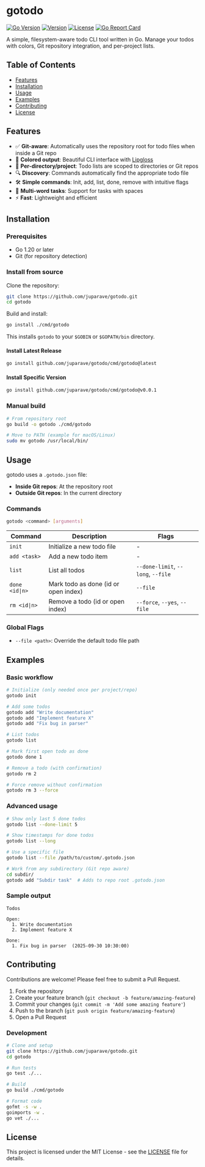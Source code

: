 # gotodo

[![Go Version](https://img.shields.io/badge/Go-1.20+-00ADD8?style=flat&logo=go)](https://golang.org/)
[![Version](https://img.shields.io/badge/Version-0.0.1-blue.svg)](https://github.com/juparave/gotodo/releases/tag/v0.0.1)
[![License](https://img.shields.io/badge/License-MIT-blue.svg)](LICENSE)
[![Go Report Card](https://goreportcard.com/badge/github.com/juparave/gotodo)](https://goreportcard.com/report/github.com/juparave/gotodo)

A simple, filesystem-aware todo CLI tool written in Go. Manage your todos with colors, Git repository integration, and per-project lists.

## Table of Contents

- [Features](#features)
- [Installation](#installation)
- [Usage](#usage)
- [Examples](#examples)
- [Contributing](#contributing)
- [License](#license)

## Features

- ✅ **Git-aware**: Automatically uses the repository root for todo files when inside a Git repo
- 🎨 **Colored output**: Beautiful CLI interface with [Lipgloss](https://github.com/charmbracelet/lipgloss)
- 📁 **Per-directory/project**: Todo lists are scoped to directories or Git repos
- 🔍 **Discovery**: Commands automatically find the appropriate todo file
- 🛠️ **Simple commands**: Init, add, list, done, remove with intuitive flags
- 📝 **Multi-word tasks**: Support for tasks with spaces
- ⚡ **Fast**: Lightweight and efficient

## Installation

### Prerequisites

- Go 1.20 or later
- Git (for repository detection)

### Install from source

Clone the repository:

```bash
git clone https://github.com/juparave/gotodo.git
cd gotodo
```

Build and install:

```bash
go install ./cmd/gotodo
```

This installs `gotodo` to your `$GOBIN` or `$GOPATH/bin` directory.

#### Install Latest Release

```bash
go install github.com/juparave/gotodo/cmd/gotodo@latest
```

#### Install Specific Version

```bash
go install github.com/juparave/gotodo/cmd/gotodo@v0.0.1
```

### Manual build

```bash
# From repository root
go build -o gotodo ./cmd/gotodo

# Move to PATH (example for macOS/Linux)
sudo mv gotodo /usr/local/bin/
```

## Usage

gotodo uses a `.gotodo.json` file:
- **Inside Git repos**: At the repository root
- **Outside Git repos**: In the current directory

### Commands

```bash
gotodo <command> [arguments]
```

| Command | Description | Flags |
|---------|-------------|-------|
| `init` | Initialize a new todo file | - |
| `add <task>` | Add a new todo item | - |
| `list` | List all todos | `--done-limit`, `--long`, `--file` |
| `done <id\|n>` | Mark todo as done (id or open index) | `--file` |
| `rm <id\|n>` | Remove a todo (id or open index) | `--force`, `--yes`, `--file` |

### Global Flags

- `--file <path>`: Override the default todo file path

## Examples

### Basic workflow

```bash
# Initialize (only needed once per project/repo)
gotodo init

# Add some todos
gotodo add "Write documentation"
gotodo add "Implement feature X"
gotodo add "Fix bug in parser"

# List todos
gotodo list

# Mark first open todo as done
gotodo done 1

# Remove a todo (with confirmation)
gotodo rm 2

# Force remove without confirmation
gotodo rm 3 --force
```

### Advanced usage

```bash
# Show only last 5 done todos
gotodo list --done-limit 5

# Show timestamps for done todos
gotodo list --long

# Use a specific file
gotodo list --file /path/to/custom/.gotodo.json

# Work from any subdirectory (Git repo aware)
cd subdir/
gotodo add "Subdir task"  # Adds to repo root .gotodo.json
```

### Sample output

```
Todos

Open:
  1. Write documentation
  2. Implement feature X

Done:
  1. Fix bug in parser  (2025-09-30 10:30:00)
```

## Contributing

Contributions are welcome! Please feel free to submit a Pull Request.

1. Fork the repository
2. Create your feature branch (`git checkout -b feature/amazing-feature`)
3. Commit your changes (`git commit -m 'Add some amazing feature'`)
4. Push to the branch (`git push origin feature/amazing-feature`)
5. Open a Pull Request

### Development

```bash
# Clone and setup
git clone https://github.com/juparave/gotodo.git
cd gotodo

# Run tests
go test ./...

# Build
go build ./cmd/gotodo

# Format code
gofmt -s -w .
goimports -w .
go vet ./...
```

## License

This project is licensed under the MIT License - see the [LICENSE](LICENSE) file for details.
